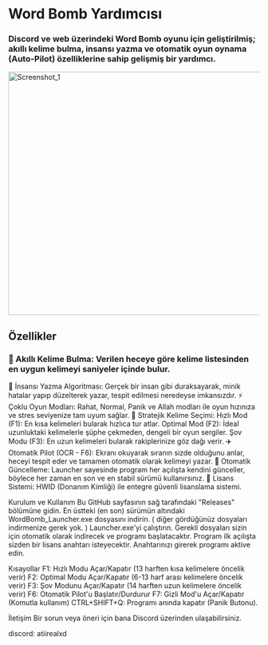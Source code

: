 # **Word Bomb Yardımcısı**
### Discord ve web üzerindeki Word Bomb oyunu için geliştirilmiş; akıllı kelime bulma, insansı yazma ve otomatik oyun oynama (Auto-Pilot) özelliklerine sahip gelişmiş bir yardımcı.

<img width="637" height="487" alt="Screenshot_1" src="https://github.com/user-attachments/assets/660ac98c-8f78-458f-a488-34e43441dec3" />


## Özellikler
### 🧠 Akıllı Kelime Bulma: Verilen heceye göre kelime listesinden en uygun kelimeyi saniyeler içinde bulur.
🤖 İnsansı Yazma Algoritması: Gerçek bir insan gibi duraksayarak, minik hatalar yapıp düzelterek yazar, tespit edilmesi neredeyse imkansızdır.
⚡ Çoklu Oyun Modları: Rahat, Normal, Panik ve Allah modları ile oyun hızınıza ve stres seviyenize tam uyum sağlar.
🎯 Stratejik Kelime Seçimi:
Hızlı Mod (F1): En kısa kelimeleri bularak hızlıca tur atlar.
Optimal Mod (F2): İdeal uzunluktaki kelimelerle şüphe çekmeden, dengeli bir oyun sergiler.
Şov Modu (F3): En uzun kelimeleri bularak rakiplerinize göz dağı verir.
✈️ Otomatik Pilot (OCR - F6): Ekranı okuyarak sıranın sizde olduğunu anlar, heceyi tespit eder ve tamamen otomatik olarak kelimeyi yazar.
🔄 Otomatik Güncelleme: Launcher sayesinde program her açılışta kendini günceller, böylece her zaman en son ve en stabil sürümü kullanırsınız.
🔐 Lisans Sistemi: HWID (Donanım Kimliği) ile entegre güvenli lisanslama sistemi.

Kurulum ve Kullanım
Bu GitHub sayfasının sağ tarafındaki "Releases" bölümüne gidin.
En üstteki (en son) sürümün altındaki WordBomb_Launcher.exe dosyasını indirin. ( diğer gördüğünüz dosyaları indirmenize gerek yok. )
Launcher.exe'yi çalıştırın. Gerekli dosyaları sizin için otomatik olarak indirecek ve programı başlatacaktır.
Program ilk açılışta sizden bir lisans anahtarı isteyecektir. Anahtarınızı girerek programı aktive edin.

Kısayollar
F1: Hızlı Modu Açar/Kapatır (13 harften kısa kelimelere öncelik verir)
F2: Optimal Modu Açar/Kapatır (6-13 harf arası kelimelere öncelik verir)
F3: Şov Modunu Açar/Kapatır (14 harften uzun kelimelere öncelik verir)
F6: Otomatik Pilot'u Başlatır/Durdurur
F7: Gizli Mod'u Açar/Kapatır (Komutla kullanım)
CTRL+SHIFT+Q: Programı anında kapatır (Panik Butonu).

İletişim
Bir sorun veya öneri için bana Discord üzerinden ulaşabilirsiniz.

discord: atiirealxd
